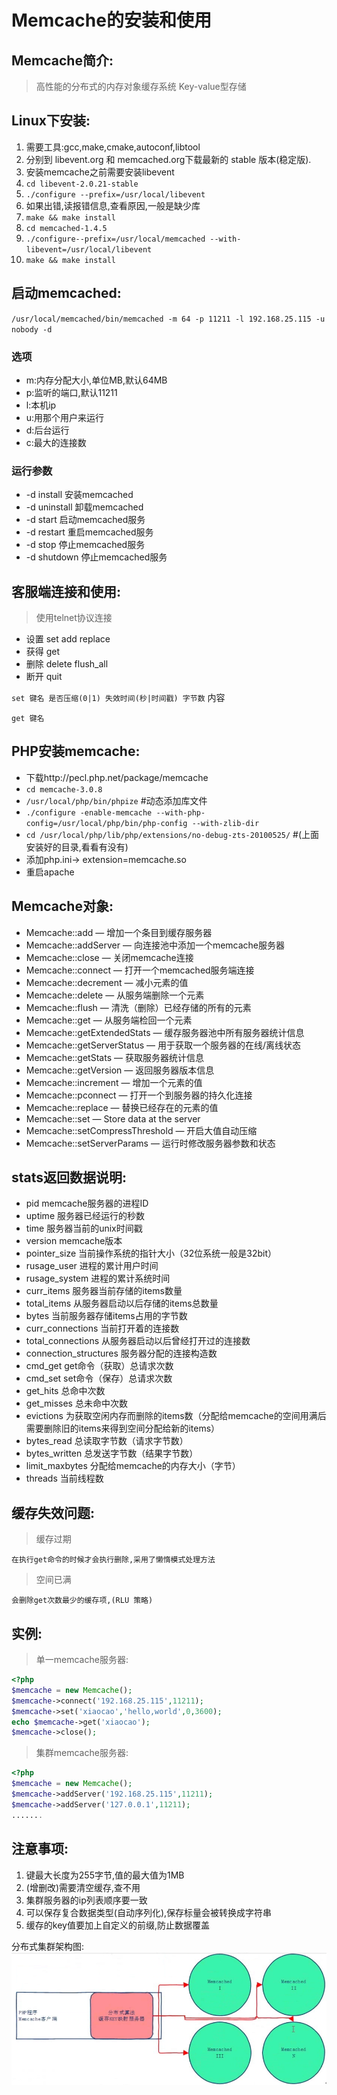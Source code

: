 Memcache的安装和使用
===================

##  Memcache简介:
>高性能的分布式的内存对象缓存系统
>Key-value型存储

## Linux下安装:
1. 需要工具:gcc,make,cmake,autoconf,libtool
2. 分别到 libevent.org 和 memcached.org下载最新的 stable 版本(稳定版).
3. 安装memcache之前需要安装libevent
4. `cd libevent-2.0.21-stable`
5. `./configure --prefix=/usr/local/libevent`
6. 如果出错,读报错信息,查看原因,一般是缺少库
7. `make && make install`
8. `cd memcached-1.4.5`
9. `./configure--prefix=/usr/local/memcached --with-libevent=/usr/local/libevent`
10. `make && make install`


## 启动memcached:
`/usr/local/memcached/bin/memcached -m 64 -p 11211 -l 192.168.25.115 -u nobody -d`

### 选项

* m:内存分配大小,单位MB,默认64MB
* p:监听的端口,默认11211
* l:本机ip
* u:用那个用户来运行
* d:后台运行
* c:最大的连接数

### 运行参数
* -d install 安装memcached
* -d uninstall 卸载memcached
* -d start 启动memcached服务
* -d restart 重启memcached服务
* -d stop 停止memcached服务
* -d shutdown 停止memcached服务

## 客服端连接和使用:
> 使用telnet协议连接

* 设置 set add replace
* 获得 get
* 删除 delete flush_all
* 断开 quit

`set 键名 是否压缩(0|1) 失效时间(秒|时间戳) 字节数`
内容

`get 键名`

## PHP安装memcache:
* 下载http://pecl.php.net/package/memcache
* `cd memcache-3.0.8`
* `/usr/local/php/bin/phpize` #动态添加库文件
* `./configure -enable-memcache --with-php-config=/usr/local/php/bin/php-config --with-zlib-dir`
* `cd /usr/local/php/lib/php/extensions/no-debug-zts-20100525/`  #(上面安装好的目录,看看有没有)
* 添加php.ini->  extension=memcache.so
* 重启apache


## Memcache对象:
- Memcache::add — 增加一个条目到缓存服务器
- Memcache::addServer — 向连接池中添加一个memcache服务器
- Memcache::close — 关闭memcache连接
- Memcache::connect — 打开一个memcached服务端连接
- Memcache::decrement — 减小元素的值
- Memcache::delete — 从服务端删除一个元素
- Memcache::flush — 清洗（删除）已经存储的所有的元素
- Memcache::get — 从服务端检回一个元素
- Memcache::getExtendedStats — 缓存服务器池中所有服务器统计信息
- Memcache::getServerStatus — 用于获取一个服务器的在线/离线状态
- Memcache::getStats — 获取服务器统计信息
- Memcache::getVersion — 返回服务器版本信息
- Memcache::increment — 增加一个元素的值
- Memcache::pconnect — 打开一个到服务器的持久化连接
- Memcache::replace — 替换已经存在的元素的值
- Memcache::set — Store data at the server
- Memcache::setCompressThreshold — 开启大值自动压缩
- Memcache::setServerParams — 运行时修改服务器参数和状态

## stats返回数据说明:
- pid     memcache服务器的进程ID
- uptime     服务器已经运行的秒数
- time     服务器当前的unix时间戳
- version     memcache版本
- pointer_size     当前操作系统的指针大小（32位系统一般是32bit）
- rusage_user     进程的累计用户时间
- rusage_system     进程的累计系统时间
- curr_items     服务器当前存储的items数量
- total_items     从服务器启动以后存储的items总数量
- bytes     当前服务器存储items占用的字节数
- curr_connections     当前打开着的连接数
- total_connections     从服务器启动以后曾经打开过的连接数
- connection_structures     服务器分配的连接构造数
- cmd_get     get命令（获取）总请求次数
- cmd_set     set命令（保存）总请求次数
- get_hits     总命中次数
- get_misses     总未命中次数
- evictions     为获取空闲内存而删除的items数（分配给memcache的空间用满后需要删除旧的items来得到空间分配给新的items）
- bytes_read     总读取字节数（请求字节数）
- bytes_written     总发送字节数（结果字节数）
- limit_maxbytes     分配给memcache的内存大小（字节）
- threads     当前线程数

## 缓存失效问题:

> 缓存过期

    在执行get命令的时候才会执行删除,采用了懒惰模式处理方法

> 空间已满

    会删除get次数最少的缓存项,(RLU 策略)

## 实例:

> 单一memcache服务器:

```php
<?php
$memcache = new Memcache();
$memcache->connect('192.168.25.115',11211);
$memcache->set('xiaocao','hello,world',0,3600);
echo $memcache->get('xiaocao');
$memcache->close();
```

> 集群memcache服务器:

```php
<?php
$memcache = new Memcache();
$memcache->addServer('192.168.25.115',11211);
$memcache->addServer('127.0.0.1',11211);
.......
```

## 注意事项:
1. 键最大长度为255字节,值的最大值为1MB
2. (增删改)需要清空缓存,查不用
3. 集群服务器的ip列表顺序要一致
4. 可以保存复合数据类型(自动序列化),保存标量会被转换成字符串
5. 缓存的key值要加上自定义的前缀,防止数据覆盖


分布式集群架构图:
![分布式集群架构图](../../images/memcache.png)
